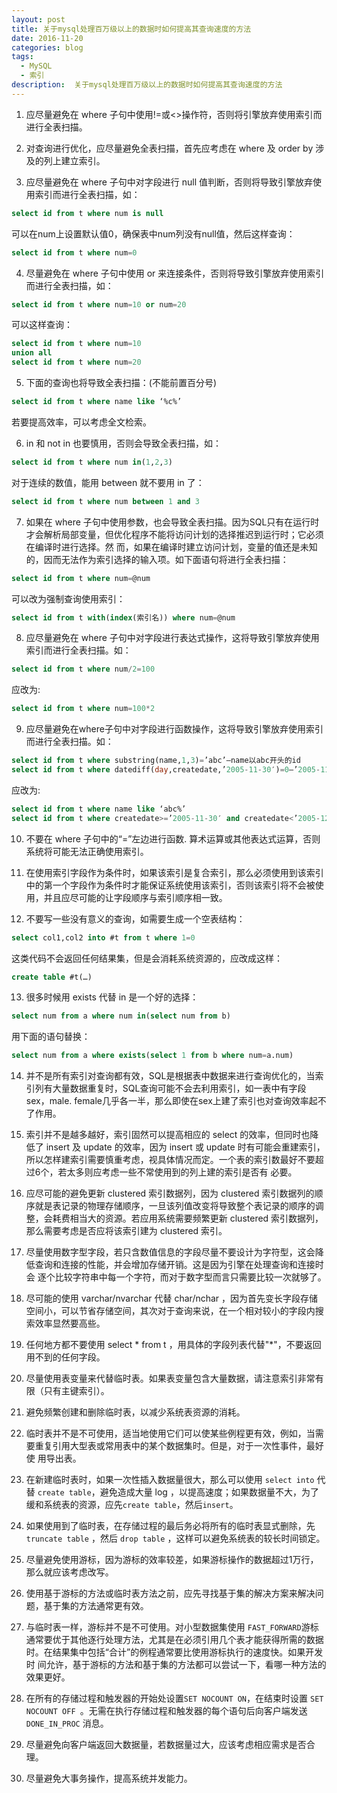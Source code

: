 ```yaml
---
layout: post
title: 关于mysql处理百万级以上的数据时如何提高其查询速度的方法
date: 2016-11-20
categories: blog
tags:
  - MySQL
  - 索引
description:  关于mysql处理百万级以上的数据时如何提高其查询速度的方法
---
```


1. 应尽量避免在 where 子句中使用!=或<>操作符，否则将引擎放弃使用索引而进行全表扫描。

2. 对查询进行优化，应尽量避免全表扫描，首先应考虑在 where 及 order by 涉及的列上建立索引。

3. 应尽量避免在 where 子句中对字段进行 null 值判断，否则将导致引擎放弃使用索引而进行全表扫描，如：

  ```SQL
  select id from t where num is null
  ```

  可以在num上设置默认值0，确保表中num列没有null值，然后这样查询：

  ```SQL
  select id from t where num=0
  ```

4. 尽量避免在 where 子句中使用 or 来连接条件，否则将导致引擎放弃使用索引而进行全表扫描，如：

  ```SQL
  select id from t where num=10 or num=20
  ```

可以这样查询：

  ```SQL
  select id from t where num=10
  union all
  select id from t where num=20
  ```

5. 下面的查询也将导致全表扫描：(不能前置百分号)

  ```SQL
  select id from t where name like ‘%c%’
  ```
若要提高效率，可以考虑全文检索。

6. in 和 not in 也要慎用，否则会导致全表扫描，如：

  ```SQL
  select id from t where num in(1,2,3)
  ```

对于连续的数值，能用 between 就不要用 in 了：

  ```SQL
  select id from t where num between 1 and 3
  ```

7. 如果在 where 子句中使用参数，也会导致全表扫描。因为SQL只有在运行时才会解析局部变量，但优化程序不能将访问计划的选择推迟到运行时；它必须在编译时进行选择。然 而，如果在编译时建立访问计划，变量的值还是未知的，因而无法作为索引选择的输入项。如下面语句将进行全表扫描：

  ```SQL
  select id from t where num=@num
  ```

可以改为强制查询使用索引：

  ```SQL
  select id from t with(index(索引名)) where num=@num
  ```

8. 应尽量避免在 where 子句中对字段进行表达式操作，这将导致引擎放弃使用索引而进行全表扫描。如：

  ```SQL
  select id from t where num/2=100
  ```

应改为:

  ```SQL
  select id from t where num=100*2
  ```

9. 应尽量避免在where子句中对字段进行函数操作，这将导致引擎放弃使用索引而进行全表扫描。如：

  ```SQL
  select id from t where substring(name,1,3)=’abc’–name以abc开头的id
  select id from t where datediff(day,createdate,’2005-11-30′)=0–’2005-11-30′生成的id
  ```

应改为:

  ```SQL
  select id from t where name like ‘abc%’
  select id from t where createdate>=’2005-11-30′ and createdate<’2005-12-1′
  ```

10. 不要在 where 子句中的“=”左边进行函数. 算术运算或其他表达式运算，否则系统将可能无法正确使用索引。

11. 在使用索引字段作为条件时，如果该索引是复合索引，那么必须使用到该索引中的第一个字段作为条件时才能保证系统使用该索引，否则该索引将不会被使 用，并且应尽可能的让字段顺序与索引顺序相一致。

12. 不要写一些没有意义的查询，如需要生成一个空表结构：

  ```SQL
  select col1,col2 into #t from t where 1=0
  ```

这类代码不会返回任何结果集，但是会消耗系统资源的，应改成这样：

  ```SQL
  create table #t(…)
  ```
13. 很多时候用 exists 代替 in 是一个好的选择：

  ```SQL
  select num from a where num in(select num from b)
  ```

用下面的语句替换：

  ```SQL
  select num from a where exists(select 1 from b where num=a.num)
  ```
  
14. 并不是所有索引对查询都有效，SQL是根据表中数据来进行查询优化的，当索引列有大量数据重复时，SQL查询可能不会去利用索引，如一表中有字段 sex，male. female几乎各一半，那么即使在sex上建了索引也对查询效率起不了作用。

15. 索引并不是越多越好，索引固然可以提高相应的 select 的效率，但同时也降低了 insert 及 update 的效率，因为 insert 或 update 时有可能会重建索引，所以怎样建索引需要慎重考虑，视具体情况而定。一个表的索引数最好不要超过6个，若太多则应考虑一些不常使用到的列上建的索引是否有 必要。

16. 应尽可能的避免更新 clustered 索引数据列，因为 clustered 索引数据列的顺序就是表记录的物理存储顺序，一旦该列值改变将导致整个表记录的顺序的调整，会耗费相当大的资源。若应用系统需要频繁更新 clustered 索引数据列，那么需要考虑是否应将该索引建为 clustered 索引。

17. 尽量使用数字型字段，若只含数值信息的字段尽量不要设计为字符型，这会降低查询和连接的性能，并会增加存储开销。这是因为引擎在处理查询和连接时会 逐个比较字符串中每一个字符，而对于数字型而言只需要比较一次就够了。

18. 尽可能的使用 varchar/nvarchar 代替 char/nchar ，因为首先变长字段存储空间小，可以节省存储空间，其次对于查询来说，在一个相对较小的字段内搜索效率显然要高些。

19. 任何地方都不要使用 select \* from t ，用具体的字段列表代替"\*"，不要返回用不到的任何字段。

20. 尽量使用表变量来代替临时表。如果表变量包含大量数据，请注意索引非常有限（只有主键索引）。

21. 避免频繁创建和删除临时表，以减少系统表资源的消耗。

22. 临时表并不是不可使用，适当地使用它们可以使某些例程更有效，例如，当需要重复引用大型表或常用表中的某个数据集时。但是，对于一次性事件，最好使 用导出表。

23. 在新建临时表时，如果一次性插入数据量很大，那么可以使用 `select into` 代替 `create table`，避免造成大量 log ，以提高速度；如果数据量不大，为了缓和系统表的资源，应先`create table`，然后`insert`。

24. 如果使用到了临时表，在存储过程的最后务必将所有的临时表显式删除，先 `truncate table` ，然后 `drop table` ，这样可以避免系统表的较长时间锁定。

25. 尽量避免使用游标，因为游标的效率较差，如果游标操作的数据超过1万行，那么就应该考虑改写。

26. 使用基于游标的方法或临时表方法之前，应先寻找基于集的解决方案来解决问题，基于集的方法通常更有效。

27. 与临时表一样，游标并不是不可使用。对小型数据集使用 `FAST_FORWARD`游标通常要优于其他逐行处理方法，尤其是在必须引用几个表才能获得所需的数据时。在结果集中包括“合计”的例程通常要比使用游标执行的速度快。如果开发时 间允许，基于游标的方法和基于集的方法都可以尝试一下，看哪一种方法的效果更好。

28. 在所有的存储过程和触发器的开始处设置`` SET NOCOUNT ON ``，在结束时设置 `SET NOCOUNT OFF `。无需在执行存储过程和触发器的每个语句后向客户端发送`` DONE_IN_PROC`` 消息。

29. 尽量避免向客户端返回大数据量，若数据量过大，应该考虑相应需求是否合理。

30. 尽量避免大事务操作，提高系统并发能力。
